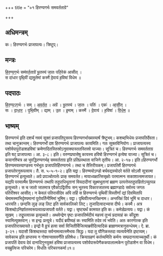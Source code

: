 +++
title = "०१ हिरण्यगर्भः समवर्तताग्रे"

+++
## अधिमन्त्रम्
कः। हिरण्यगर्भः प्राजापत्यः। त्रिष्टुप्।

## मन्त्रः
हि॒र॒ण्य॒ग॒र्भः सम॑वर्त॒ताग्रे॑ भू॒तस्य॑ जा॒तः पति॒रेक॑ आसीत् ।  
स दा॑धार पृथि॒वीं द्यामु॒तेमां कस्मै॑ दे॒वाय॑ ह॒विषा॑ विधेम ॥

## पदपाठः
हि॒र॒ण्य॒ऽग॒र्भः । सम् । अ॒व॒र्त॒त॒ । अग्रे॑ । भू॒तस्य॑ । जा॒तः । पतिः॑ । एकः॑ । आ॒सी॒त् ।  
सः । दा॒धा॒र॒ । पृ॒थि॒वीम् । द्याम् । उ॒त । इ॒माम् । कस्मै॑ । दे॒वाय॑ । ह॒विषा॑ । वि॒धे॒म॒ ॥

## भाष्यम्
हिरण्यगर्भ इति दशर्चं नवमं सूक्तं प्रजापतिपुत्रस्य हिरण्यगर्भाख्यस्यार्षं त्रैष्टुभम्। कशब्दभिधेयः प्रजापतिर्देवता। तथा चानुक्रान्तम्। हिरण्यगर्भो दश हिरण्यगर्भः प्राजापत्यः कायमिति। गतः सूक्तविनियोगः। प्राजापत्यस्य पशोर्वपापुरोडाशहविषां क्रमेणादितस्तिस्रोऽनुवाक्यास्ततस्तिस्रो याज्याः। सूत्रितं च। हिरण्यगर्भः समवर्तताग्र इति षट् प्राजापत्याः। आ. ३-८। इति। वरुणप्रघासेषु कायस्य हविषो हिरण्यगर्भ इत्येषा याज्या। सूत्रितं च। कयानश्चित्र आ भुवद्धिरण्यगर्भह् समवर्तताग्र इति प्रतिप्रस्थाता वाजिने तृतीयः। आ. २-१७। इति॥हिरण्यगर्भो हिरण्यमयस्याण्डस्य गर्भभूतः प्रजापतिर्हिरण्यगर्भः। तथा च तैत्तिरीयकम्। प्रजापतिर्वै हिरण्यगर्भः प्रजापतेरनुरूपत्वाय। तै. स. ५-५-१-२। इति यद्वा। हिरण्मयोऽण्डो बर्घवद्यस्योदरे वर्तते सोऽसौ सूत्रात्मा हिरण्यगर्भ इत्युच्यते। अग्रे प्रपञ्चोत्पत्तेः प्राक् समवर्तत। मायाध्यक्षात्सिसृक्षोः परमात्मनः सकाशात्समजायत। यद्यपि परमात्मैव हिरण्यगर्भः तथापि तदुपाधिभूतानां वियदादीनां सूक्ष्मभूतानां ब्रह्मण उत्पत्तेस्तदुपाहितोऽप्युत्पन्न इत्युच्यते। स च जातो जातमात्र एवैकोऽद्वितीयः सन् भूतस्य विकारजातस्य ब्रह्माण्डादेः सर्वस्य जगतः पतिरीश्वर आसीत्। न केवलं पतिरासीदेव अपि तर्हि स हिरण्यगर्भः पृथिवीं विस्तीर्णां द्यां दिवमितापि चेमामस्माभिर्दृश्यमानां पुरोवर्तिनीमिमां भूमिम्। यद्वा। पृथिवीत्यन्तरिक्षनाम। अन्तरिक्षं दिवं भूमिं च दाधार। धारयति। छन्दसि लुङ् लङ् लिट इति सार्वकालिको लिट्। तुजादित्वादभ्यास दीर्घः। कस्मै। अत्र किंशब्दोऽनिर्ज्ञातस्वरूपत्वात्प्रजापतौ वर्तते। यद्वा। सृष्ट्यर्थं कामयत इति कः। कमेर्डप्रत्ययः। यद्वा। कं सुखम् । तद्रूपत्वात्क इत्युच्यते। अथवेन्द्रेण पृष्टः प्रजापतिर्मदीयं महत्त्वं तुभ्यं प्रदायाहं कः कीद्रुशः स्यामित्युक्तवान्। स इन्द्रः प्रत्यूचे। यदीदं ब्रवीष्यहं कः स्यामिति तदेव त्वं भवेति। अतः कारणात्क इति प्रजापतिराख्यायते। इन्द्रो वै व्रुत्रं हत्वा सर्वा विजितीर्विजित्याब्रवीदित्यादिकं ब्राह्मणमत्रानुसन्धेयम्। ऐ. ब्रा. ३-२१। यदासौ किंशब्दस्तदा सर्वनामत्वात्स्मैभावः सिद्धः। यदा तु यौगिकस्तदा व्यत्ययेनेति द्रष्टव्यम्। सावेकाच इति प्राप्तस्य न गोश्वन्साववर्णेति प्रतिषेधः। क्रियाग्रहणं कर्तव्यमिति कर्मनः सम्प्रदानत्वाच्चतुर्थी। कं प्रजापतिं देवाय देवं दानादिगुनयुक्तं हविषा प्राजापत्यस्य पशोर्वपारूपेणैककपालात्मकेन पुरॊडाशेन वा विधेम। वयम्रुत्विजः परिचरेम। विधतिः परिचरनकर्मा॥१॥